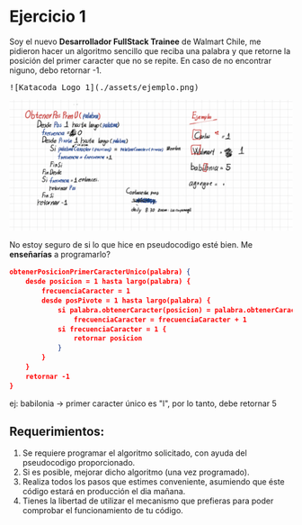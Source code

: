 # Ejercicio 1

Soy el nuevo **Desarrollador FullStack Trainee** de Walmart Chile, me pidieron hacer un algoritmo sencillo que reciba una palabra y que retorne la posición del primer caracter que no se repite. En caso de no encontrar niguno, debo retornar -1.

<pre>
![Katacoda Logo 1](./assets/ejemplo.png)
</pre>

![Katacoda Logo 1](./assets/ejemplo.png)


No estoy seguro de si lo que hice en pseudocodigo esté bien. Me **enseñarías** a programarlo?

```json
obtenerPosicionPrimerCaracterUnico(palabra) {
    desde posicion = 1 hasta largo(palabra) {
        frecuenciaCaracter = 1
        desde posPivote = 1 hasta largo(palabra) {
            si palabra.obtenerCaracter(posicion) = palabra.obtenerCaracter(posPivote)
                frecuenciaCaracter = frecuenciaCaracter + 1
            si frecuenciaCaracter = 1 {
                retornar posicion
            }
        }
    }
    retornar -1
}
```

ej: babilonia -> primer caracter único es "l", por lo tanto, debe retornar 5


## Requerimientos:

1. Se requiere programar el algoritmo solicitado, con ayuda del pseudocodigo proporcionado.
2. Si es posible, mejorar dicho algoritmo (una vez programado).
3. Realiza todos los pasos que estimes conveniente, asumiendo que éste código estará en producción el dia mañana.
4. Tienes la libertad de utilizar el mecanismo que prefieras para poder comprobar el funcionamiento de tu código.
